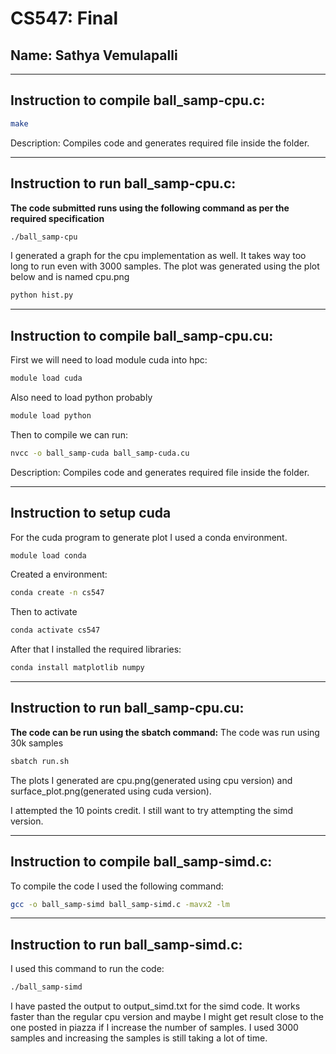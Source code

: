 # CS547: Final
## Name: Sathya Vemulapalli

-----------------------------------------------------------------------
## Instruction to compile ball_samp-cpu.c:

```bash
make
```

Description: Compiles code and generates required file inside the folder.

-----------------------------------------------------------------------
## Instruction to run  ball_samp-cpu.c:

**The code submitted runs using the following command as per the required specification**

```bash
./ball_samp-cpu
```

I generated a graph for the cpu implementation as well. It takes way too long to run even with 3000 samples. The plot was generated using the plot below and is named cpu.png

```bash
python hist.py
```


-----------------------------------------------------------------------
## Instruction to compile ball_samp-cpu.cu:

First we will need to load module cuda into hpc:

```bash
module load cuda
```

Also need to load python probably

```bash
module load python
```

Then to compile we can run:

```bash
nvcc -o ball_samp-cuda ball_samp-cuda.cu 
```

Description: Compiles code and generates required file inside the folder.


-----------------------------------------------------------------------
## Instruction to setup cuda

For the cuda program to generate plot I used a conda environment.

```bash
module load conda 
```

Created a environment:

```bash
conda create -n cs547 
```

Then to activate 

```bash
conda activate cs547
```

After that I installed the required libraries:

```bash
conda install matplotlib numpy
```

-----------------------------------------------------------------------
## Instruction to run  ball_samp-cpu.cu:

**The code can be run using the sbatch command:**
The code was run using 30k samples

```bash
sbatch run.sh
```

The plots I generated are cpu.png(generated using cpu version) and  surface_plot.png(generated using cuda version).

I attempted the 10 points credit. I still want to try attempting the simd version.

-----------------------------------------------------------------------
## Instruction to compile ball_samp-simd.c:

To compile the code I used the following command:

```bash
gcc -o ball_samp-simd ball_samp-simd.c -mavx2 -lm
```

-----------------------------------------------------------------------
## Instruction to run ball_samp-simd.c:

I used this command to run the code:

```bash
./ball_samp-simd
```

I have pasted the output to output_simd.txt for the simd code. It works faster than the regular cpu version and maybe I might get result close to the one posted in piazza if I increase the number of samples. I used 3000 samples and increasing the samples is still taking a lot of time.